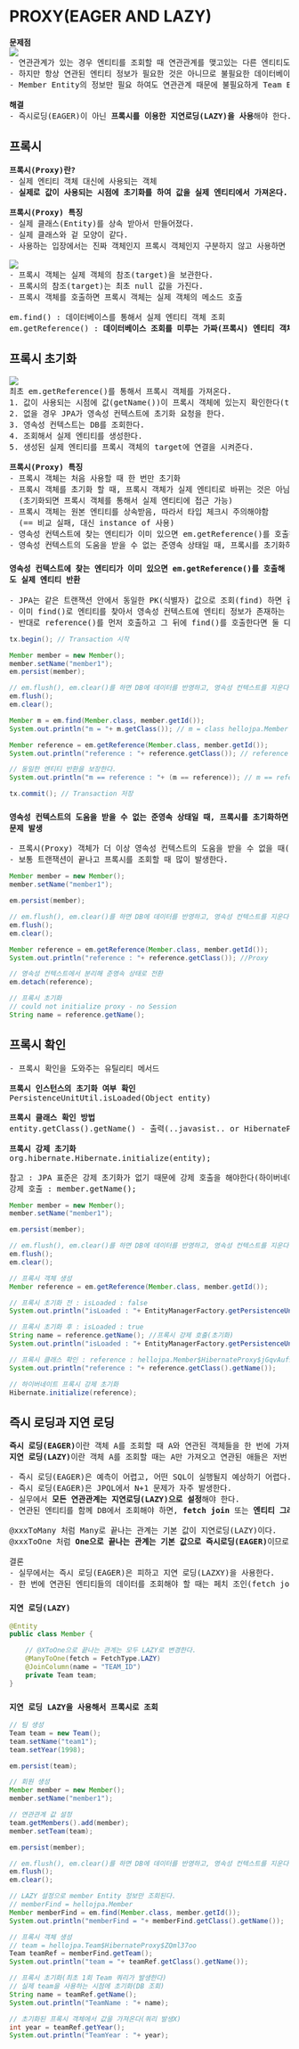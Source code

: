# PROXY(EAGER AND LAZY)
<pre>
<b>문제점</b>
<img src="https://github.com/RyuKyeongWoo/TIL/blob/main/SpringBootJPA/img/proxyEntity.PNG"/>
- 연관관계가 있는 경우 엔티티를 조회할 때 연관관계를 맺고있는 다른 엔티티도 같이 조회가 된다.
- 하지만 항상 연관된 엔티티 정보가 필요한 것은 아니므로 불필요한 데이터베이스 조회가 생기는 것이다.
- Member Entity의 정보만 필요 하여도 연관관계 때문에 불필요하게 Team Entity의 정보도 같이 조회가 된다.

<b>해결</b>
- 즉시로딩(EAGER)이 아닌 <b>프록시를 이용한 지연로딩(LAZY)을 사용</b>해야 한다.
</pre>
## 프록시
<pre>
<b>프록시(Proxy)란?</b>
- 실제 엔티티 객체 대신에 사용되는 객체
- <b>실제로 값이 사용되는 시점에 초기화를 하여 값을 실제 엔티티에서 가져온다.</b>

<b>프록시(Proxy) 특징</b>
- 실제 클래스(Entity)를 상속 받아서 만들어졌다.
- 실제 클래스와 겉 모양이 같다.
- 사용하는 입장에서는 진짜 객체인지 프록시 객체인지 구분하지 않고 사용하면 됨(이론상)

<img src="https://github.com/RyuKyeongWoo/TIL/blob/main/SpringBootJPA/img/proxyTarget.PNG"/>
- 프록시 객체는 실제 객체의 참조(target)을 보관한다.
- 프록시의 참조(target)는 최초 null 값을 가진다.
- 프록시 객체를 호출하면 프록시 객체는 실제 객체의 메소드 호출

em.find() : 데이터베이스를 통해서 실제 엔티티 객체 조회
em.getReference() : <b>데이터베이스 조회를 미루는 가짜(프록시) 엔티티 객체 조회</b>
</pre>
## 프록시 초기화
<pre>
<img src="https://github.com/RyuKyeongWoo/TIL/blob/main/SpringBootJPA/img/proxyReset.PNG"/>
최초 em.getReference()를 통해서 프록시 객체를 가져온다.
1. 값이 사용되는 시점에 값(getName())이 프록시 객체에 있는지 확인한다(target 확인)
2. 없을 경우 JPA가 영속성 컨텍스트에 초기화 요청을 한다.
3. 영속성 컨텍스트는 DB를 조회한다.
4. 조회해서 실제 엔티티를 생성한다.
5. 생성된 실제 엔티티를 프록시 객체의 target에 연결을 시켜준다.

<b>프록시(Proxy) 특징</b>
- 프록시 객체는 처음 사용할 때 한 번만 초기화
- 프록시 객체를 초기화 할 때, 프록시 객체가 실제 엔티티로 바뀌는 것은 아님
  (초기화되면 프록시 객체를 통해서 실제 엔티티에 접근 가능)
- 프록시 객체는 원본 엔티티를 상속받음, 따라서 타입 체크시 주의해야함
  (== 비교 실패, 대신 instance of 사용)
- 영속성 컨텍스트에 찾는 엔티티가 이미 있으면 em.getReference()를 호출해도 실제 엔티티 반환
- 영속성 컨텍스트의 도움을 받을 수 없는 준영속 상태일 때, 프록시를 초기화하면 문제 발생
</pre>
### `영속성 컨텍스트에 찾는 엔티티가 이미 있으면 em.getReference()를 호출해도 실제 엔티티 반환`
<pre>
- JPA는 같은 트랜잭션 안에서 동일한 PK(식별자) 값으로 조회(find) 하면 같은 객체 반환을 보장해 준다.
- 이미 find()로 엔티티를 찾아서 영속성 컨텍스트에 엔티티 정보가 존재하는 경우, getReference()로 호출해도 실제 엔티티를 반환한다.
- 반대로 reference()를 먼저 호출하고 그 뒤에 find()를 호출한다면 둘 다 프록시(Proxy)객체를 반환한다.
</pre>
```java
tx.begin(); // Transaction 시작

Member member = new Member();
member.setName("member1");
em.persist(member);

// em.flush(), em.clear()를 하면 DB에 데이터를 반영하고, 영속성 컨텍스트를 지운다(실습을 위해)
em.flush();
em.clear();

Member m = em.find(Member.class, member.getId());
System.out.println("m = "+ m.getClass()); // m = class hellojpa.Member

Member reference = em.getReference(Member.class, member.getId());
System.out.println("reference : "+ reference.getClass()); // reference : class hellojpa.Member

// 동일한 엔티티 반환을 보장한다.
System.out.println("m == reference : "+ (m == reference)); // m == reference : true

tx.commit(); // Transaction 저장
```
### `영속성 컨텍스트의 도움을 받을 수 없는 준영속 상태일 때, 프록시를 초기화하면 문제 발생`
<pre>
- 프록시(Proxy) 객체가 더 이상 영속성 컨텍스트의 도움을 받을 수 없을 때(준영속 상태), 프록시 객체를 초기화하면 에러가 발생한다.
- 보통 트랜잭션이 끝나고 프록시를 조회할 때 많이 발생한다.
</pre>
```java
Member member = new Member();
member.setName("member1");

em.persist(member);

// em.flush(), em.clear()를 하면 DB에 데이터를 반영하고, 영속성 컨텍스트를 지운다.
em.flush();
em.clear();

Member reference = em.getReference(Member.class, member.getId());
System.out.println("reference : "+ reference.getClass()); //Proxy

// 영속성 컨텍스트에서 분리해 준영속 상태로 전환
em.detach(reference);

// 프록시 초기화
// could not initialize proxy - no Session
String name = reference.getName();
```
## 프록시 확인
<pre>
- 프록시 확인을 도와주는 유틸리티 메서드

<b>프록시 인스턴스의 초기화 여부 확인</b>
PersistenceUnitUtil.isLoaded(Object entity)

<b>프록시 클래스 확인 방법</b>
entity.getClass().getName() - 출력(..javasist.. or HibernateProxy…)

<b>프록시 강제 초기화</b>
org.hibernate.Hibernate.initialize(entity);

참고 : JPA 표준은 강제 초기화가 없기 때문에 강제 호출을 해야한다(하이버네이트만 존재)
강제 호출 : member.getName();
</pre>
```java
Member member = new Member();
member.setName("member1");

em.persist(member);

// em.flush(), em.clear()를 하면 DB에 데이터를 반영하고, 영속성 컨텍스트를 지운다.
em.flush();
em.clear();

// 프록시 객체 생성
Member reference = em.getReference(Member.class, member.getId());

// 프록시 초기화 전 : isLoaded : false
System.out.println("isLoaded : "+ EntityManagerFactory.getPersistenceUnitUtil().isLoaded(reference));

// 프록시 초기화 후 : isLoaded : true
String name = reference.getName(); //프록시 강제 호출(초기화)
System.out.println("isLoaded : "+ EntityManagerFactory.getPersistenceUnitUtil().isLoaded(reference));

// 프록시 클래스 확인 : reference : hellojpa.Member$HibernateProxy$jGqvAuf9
System.out.println("reference : "+ reference.getClass().getName());

// 하이버네이트 프록시 강제 초기화
Hibernate.initialize(reference);
```
## 즉시 로딩과 지연 로딩
<pre>
<b>즉시 로딩(EAGER)</b>이란 객체 A를 조회할 때 A와 연관된 객체들을 한 번에 가져오는 것이다.
<b>지연 로딩(LAZY)</b>이란 객체 A를 조회할 때는 A만 가져오고 연관된 애들은 저번 게시글에서 본 프락시 초기화 방법으로 가져온다.

- 즉시 로딩(EAGER)은 예측이 어렵고, 어떤 SQL이 실행될지 예상하기 어렵다.
- 즉시 로딩(EAGER)은 JPQL에서 N+1 문제가 자주 발생한다.
- 실무에서 <b>모든 연관관계는 지연로딩(LAZY)으로 설정</b>해야 한다.
- 연관된 엔티티를 함께 DB에서 조회해야 하면, <b>fetch join</b> 또는 <b>엔티티 그래프 기능</b>을 사용하여 한 번에 데이터를 가져올 수 있다.

@xxxToMany 처럼 Many로 끝나는 관계는 기본 값이 지연로딩(LAZY)이다.
@xxxToOne 처럼 <b>One으로 끝나는 관계는 기본 값으로 즉시로딩(EAGER)</b>이므로 직접 지연로딩(LAZY)으로 변경해야 한다.

결론
- 실무에서는 즉시 로딩(EAGER)은 피하고 지연 로딩(LAZXY)을 사용한다.
- 한 번에 연관된 엔티티들의 데이터를 조회해야 할 때는 페치 조인(fetch join)을 이용한다.
</pre>
### `지연 로딩(LAZY)`
```java
@Entity
public class Member {

    // @XToOne으로 끝나는 관계는 모두 LAZY로 변경한다.
    @ManyToOne(fetch = FetchType.LAZY)
    @JoinColumn(name = "TEAM_ID")
    private Team team;
}
```
### `지연 로딩 LAZY을 사용해서 프록시로 조회`
```java
// 팀 생성
Team team = new Team();
team.setName("team1");
team.setYear(1998);

em.persist(team);

// 회원 생성
Member member = new Member();
member.setName("member1");

// 연관관계 값 설정
team.getMembers().add(member);
member.setTeam(team);

em.persist(member);

// em.flush(), em.clear()를 하면 DB에 데이터를 반영하고, 영속성 컨텍스트를 지운다(실습을 위해 사용)
em.flush();
em.clear();

// LAZY 설정으로 member Entity 정보만 조회된다.
// memberFind = hellojpa.Member
Member memberFind = em.find(Member.class, member.getId());
System.out.println("memberFind = "+ memberFind.getClass().getName());

// 프록시 객체 생성
// team = hellojpa.Team$HibernateProxy$ZQml37oo
Team teamRef = memberFind.getTeam();
System.out.println("team = "+ teamRef.getClass().getName());

// 프록시 초기화(최초 1회 Team 쿼리가 발생한다)
// 실제 team을 사용하는 시점에 초기화(DB 조회)
String name = teamRef.getName();
System.out.println("TeamName : "+ name);

// 초기화된 프록시 객체에서 값을 가져온다(쿼리 발생X)
int year = teamRef.getYear();
System.out.println("TeamYear : "+ year);
```
